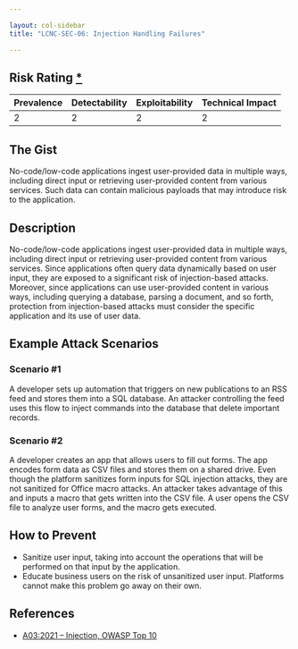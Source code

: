 ```yaml
---

layout: col-sidebar
title: "LCNC-SEC-06: Injection Handling Failures"

---
```


## Risk Rating [*](https://owasp.org/www-project-top-ten/2017/Note_About_Risks)

| Prevalence | Detectability | Exploitability | Technical Impact |
| --- | --- | --- | --- |
| 2 | 2 | 2 | 2 |

## The Gist

No-code/low-code applications ingest user-provided data in multiple ways, including direct input or retrieving user-provided content from various services. Such data can contain malicious payloads that may introduce risk to the application.

## Description

No-code/low-code applications ingest user-provided data in multiple ways, including direct input or retrieving user-provided content from various services.
Since applications often query data dynamically based on user input, they are exposed to a significant risk of injection-based attacks.
Moreover, since applications can use user-provided content in various ways, including querying a database, parsing a document, and so forth, protection from injection-based attacks must consider the specific application and its use of user data. 

## Example Attack Scenarios

### Scenario #1

A developer sets up automation that triggers on new publications to an RSS feed and stores them into a SQL database.
An attacker controlling the feed uses this flow to inject commands into the database that delete important records.

### Scenario #2

A developer creates an app that allows users to fill out forms.
The app encodes form data as CSV files and stores them on a shared drive.
Even though the platform sanitizes form inputs for SQL injection attacks, they are not sanitized for Office macro attacks.
An attacker takes advantage of this and inputs a macro that gets written into the CSV file.
A user opens the CSV file to analyze user forms, and the macro gets executed.

## How to Prevent

- Sanitize user input, taking into account the operations that will be performed on that input by the application.
- Educate business users on the risk of unsanitized user input. Platforms cannot make this problem go away on their own. 

## References

- [A03:2021 – Injection, OWASP Top 10](https://owasp.org/Top10/A03_2021-Injection/)